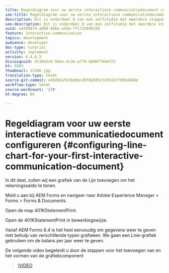 ```yaml
---
title: Regeldiagram voor uw eerste interactieve communicatiedocument configureren
seo-title: Regeldiagram voor uw eerste interactieve communicatiedocument configureren
description: Dit is onderdeel 8 van een zelfstudie met meerdere stappen voor het maken van uw eerste interactieve communicatiedocument voor het afdrukkanaal. In dit deel, zullen wij een grafiek van de Lijn toevoegen om het rekeningssaldo te tonen.
seo-description: Dit is onderdeel 8 van een zelfstudie met meerdere stappen voor het maken van uw eerste interactieve communicatiedocument voor het afdrukkanaal. In dit deel, zullen wij een grafiek van de Lijn toevoegen om het rekeningssaldo te tonen.
uuid: a4394874-a080-4b6a-a3eb-ffc71504919d
feature: interactive-communication
topics: development
audience: developer
doc-type: tutorial
activity: implement
version: 6.4,6.5
discoiquuid: 9110e5c6-50ee-4c3e-a779-b680ff49ef23
kt: 5993
thumbnail: 22386.jpg
translation-type: tm+mt
source-git-commit: 449202af47b6bbcd9f860d5c5391d1f7096d489e
workflow-type: tm+mt
source-wordcount: '170'
ht-degree: 0%

---
```



# Regeldiagram voor uw eerste interactieve communicatiedocument configureren {#configuring-line-chart-for-your-first-interactive-communication-document}

In dit deel, zullen wij een grafiek van de Lijn toevoegen om het rekeningssaldo te tonen.

Meld u aan bij AEM Forms en navigeer naar Adobe Experience Manager > Forms > Forms &amp; Documents.

Open de map 401KStatementPrint.

Open de 401KStatementPrint in bewerkingswijze.

Vanaf AEM Forms 6.4 is het heel eenvoudig om gegevens weer te geven met behulp van verschillende typen grafieken. We gaan een Line-grafiek gebruiken om de balans per jaar weer te geven.

De volgende video begeleidt u door de stappen voor het toevoegen van en het vormen van de grafiekcomponent

>[!VIDEO](https://video.tv.adobe.com/v/22386/?quality=9&learn=on)

